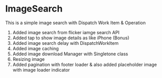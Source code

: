 # ImageSearch
This is a simple image search with Dispatch Work Item &amp; Operation

1. Added image search from flicker iamge search API
2. Added tap to show image details as like iPhone (Bonus)
3. Added image search delay with DispatchWorkItem
4. Added image caching
5. Added image download Manager with Singletone class
6. Resizing image
7. Added pagination with footer loader & also added placeholder image with image loader indicator
